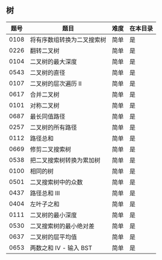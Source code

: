 ## 树
|题号|题目|难度|在本目录|
|----|----|----|----|
|0108|将有序数组转换为二叉搜索树|简单|是|
|0226|翻转二叉树|简单|是|
|0104|二叉树的最大深度|简单|是|
|0543|二叉树的直径|简单|是|
|0107|二叉树的层次遍历 II|简单|是|
|0617|合并二叉树|简单|是|
|0101|对称二叉树|简单|是|
|0687|最长同值路径|简单|是|
|0257|二叉树的所有路径|简单|是|
|0112|路径总和|简单|是|
|0669|修剪二叉搜索树|简单|是|
|0538|把二叉搜索树转换为累加树|简单|是|
|0100|相同的树|简单|是|
|0501|二叉搜索树中的众数|简单|是|
|0437|路径总和 III|简单|是|
|0404|左叶子之和|简单|是|
|0111|二叉树的最小深度|简单|是|
|0530|二叉搜索树的最小绝对差|简单|是|
|0637|二叉树的层平均值|简单|是|
|0653|两数之和 IV - 输入 BST|简单|是|